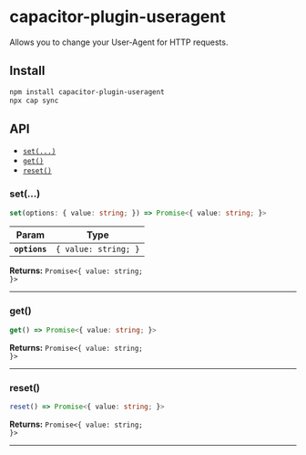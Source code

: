 # capacitor-plugin-useragent

Allows you to change your User-Agent for HTTP requests.

## Install

```bash
npm install capacitor-plugin-useragent
npx cap sync
```

## API

<docgen-index>

* [`set(...)`](#set)
* [`get()`](#get)
* [`reset()`](#reset)

</docgen-index>

<docgen-api>
<!--Update the source file JSDoc comments and rerun docgen to update the docs below-->

### set(...)

```typescript
set(options: { value: string; }) => Promise<{ value: string; }>
```

| Param         | Type                            |
| ------------- | ------------------------------- |
| **`options`** | <code>{ value: string; }</code> |

**Returns:** <code>Promise&lt;{ value: string; }&gt;</code>

--------------------


### get()

```typescript
get() => Promise<{ value: string; }>
```

**Returns:** <code>Promise&lt;{ value: string; }&gt;</code>

--------------------


### reset()

```typescript
reset() => Promise<{ value: string; }>
```

**Returns:** <code>Promise&lt;{ value: string; }&gt;</code>

--------------------

</docgen-api>
